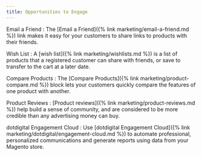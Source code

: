 ```yaml
---
title: Opportunities to Engage
---
```


Email a Friend
:  The [Email a Friend]({% link marketing/email-a-friend.md %}) link makes it easy for your customers to share links to products with their friends.

Wish List
:  A [wish list]({% link marketing/wishlists.md %}) is a list of products that a registered customer can share with friends, or save to transfer to the cart at a later date.

Compare Products
:  The [Compare Products]({% link marketing/product-compare.md %}) block lets your customers quickly compare the features of one product with another.

Product Reviews
:  [Product reviews]({% link marketing/product-reviews.md %}) help build a sense of community, and are considered to be more credible than any advertising money can buy.

dotdigital Engagement Cloud
: Use [dotdigital Engagement Cloud]({% link marketing/dotdigital/engagement-cloud.md %}) to automate professional, personalized communications and generate reports using data from your Magento store.

